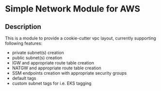# Simple Network Module for AWS

## Description

This is a module to provide a cookie-cutter vpc layout, currently supporting following features:
- private subnet(s) creation
- public subnet(s) creation
- IGW and appropriate route table creation
- NATGW and appropriate route table creation
- SSM endpoints creation with appropriate security groups
- default tags
- custom subnet tags for i.e. EKS tagging